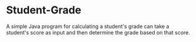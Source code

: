 # Student-Grade

A simple Java program for calculating a student's grade can take a student's score as input and then determine the grade based on that score.
